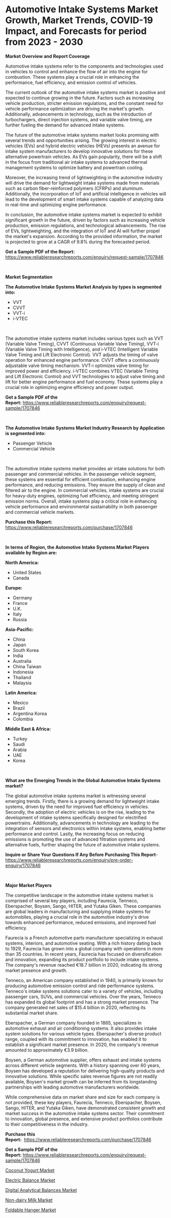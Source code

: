 <p><h1>Automotive Intake Systems Market Growth, Market Trends, COVID-19 Impact, and Forecasts for period from 2023 - 2030</h1></p><p><strong>Market Overview and Report Coverage</strong></p>
<p><p>Automotive intake systems refer to the components and technologies used in vehicles to control and enhance the flow of air into the engine for combustion. These systems play a crucial role in enhancing the performance, fuel efficiency, and emission control of vehicles. </p><p>The current outlook of the automotive intake systems market is positive and expected to continue growing in the future. Factors such as increasing vehicle production, stricter emission regulations, and the constant need for vehicle performance optimization are driving the market's growth. Additionally, advancements in technology, such as the introduction of turbochargers, direct injection systems, and variable valve timing, are further fueling the demand for advanced intake systems.</p><p>The future of the automotive intake systems market looks promising with several trends and opportunities arising. The growing interest in electric vehicles (EVs) and hybrid electric vehicles (HEVs) presents an avenue for intake system manufacturers to develop innovative solutions for these alternative powertrain vehicles. As EVs gain popularity, there will be a shift in the focus from traditional air intake systems to advanced thermal management systems to optimize battery and powertrain cooling.</p><p>Moreover, the increasing trend of lightweighting in the automotive industry will drive the demand for lightweight intake systems made from materials such as carbon fiber-reinforced polymers (CFRPs) and aluminum. Additionally, the incorporation of IoT and artificial intelligence in vehicles will lead to the development of smart intake systems capable of analyzing data in real-time and optimizing engine performance.</p><p>In conclusion, the automotive intake systems market is expected to exhibit significant growth in the future, driven by factors such as increasing vehicle production, emission regulations, and technological advancements. The rise of EVs, lightweighting, and the integration of IoT and AI will further propel the market's expansion. According to the provided information, the market is projected to grow at a CAGR of 9.8% during the forecasted period.</p></p>
<p><strong>Get a Sample PDF of the Report:</strong> <a href="https://www.reliableresearchreports.com/enquiry/request-sample/1707846">https://www.reliableresearchreports.com/enquiry/request-sample/1707846</a></p>
<p>&nbsp;</p>
<p><strong>Market Segmentation</strong></p>
<p><strong>The Automotive Intake Systems Market Analysis by types is segmented into:</strong></p>
<p><ul><li>VVT</li><li>CVVT</li><li>VVT-i</li><li>i-VTEC</li></ul></p>
<p>&nbsp;</p>
<p><p>The automotive intake systems market includes various types such as VVT (Variable Valve Timing), CVVT (Continuous Variable Valve Timing), VVT-i (Variable Valve Timing with Intelligence), and i-VTEC (Intelligent Variable Valve Timing and Lift Electronic Control). VVT adjusts the timing of valve operation for enhanced engine performance. CVVT offers a continuously adjustable valve timing mechanism. VVT-i optimizes valve timing for improved power and efficiency. i-VTEC combines VTEC (Variable Timing and Lift Electronic Control) and VVT technologies to adjust valve timing and lift for better engine performance and fuel economy. These systems play a crucial role in optimizing engine efficiency and power output.</p></p>
<p><strong>Get a Sample PDF of the Report:</strong>&nbsp;<a href="https://www.reliableresearchreports.com/enquiry/request-sample/1707846">https://www.reliableresearchreports.com/enquiry/request-sample/1707846</a></p>
<p>&nbsp;</p>
<p><strong>The Automotive Intake Systems Market Industry Research by Application is segmented into:</strong></p>
<p><ul><li>Passenger Vehicle</li><li>Commercial Vehicle</li></ul></p>
<p>&nbsp;</p>
<p><p>The automotive intake systems market provides air intake solutions for both passenger and commercial vehicles. In the passenger vehicle segment, these systems are essential for efficient combustion, enhancing engine performance, and reducing emissions. They ensure the supply of clean and filtered air to the engine. In commercial vehicles, intake systems are crucial for heavy-duty engines, optimizing fuel efficiency, and meeting stringent emission norms. Overall, intake systems play a critical role in enhancing vehicle performance and environmental sustainability in both passenger and commercial vehicle markets.</p></p>
<p><strong>Purchase this Report:</strong>&nbsp; <a href="https://www.reliableresearchreports.com/purchase/1707846">https://www.reliableresearchreports.com/purchase/1707846</a></p>
<p>&nbsp;</p>
<p><strong>In terms of Region, the Automotive Intake Systems Market Players available by Region are:</strong></p>
<p>
    <p> <strong> North America: </strong>
        <ul>
            <li>United States</li>
            <li>Canada</li>
        </ul>
        </p> 
    <p> <strong> Europe: </strong>
        <ul>
            <li>Germany</li>
            <li>France</li>
            <li>U.K.</li>
            <li>Italy</li>
            <li>Russia</li>
        </ul>
        </p> 
    <p> <strong> Asia-Pacific: </strong>
        <ul>
            <li>China</li>
            <li>Japan</li>
            <li>South Korea</li>
            <li>India</li>
            <li>Australia</li>
            <li>China Taiwan</li>
            <li>Indonesia</li>
            <li>Thailand</li>
            <li>Malaysia</li>
        </ul>
        </p> 
    <p> <strong> Latin America: </strong>
        <ul>
            <li>Mexico</li>
            <li>Brazil</li>
            <li>Argentina Korea</li>
            <li>Colombia</li>
        </ul>
        </p> 
    <p> <strong> Middle East & Africa: </strong>
        <ul>
            <li>Turkey</li>
            <li>Saudi</li>
            <li>Arabia</li>
            <li>UAE</li>
            <li>Korea</li>
        </ul>
    </p>
    </p>
<p>&nbsp;</p>
<p><strong>What are the Emerging Trends in the Global Automotive Intake Systems market?</strong></p>
<p><p>The global automotive intake systems market is witnessing several emerging trends. Firstly, there is a growing demand for lightweight intake systems, driven by the need for improved fuel efficiency in vehicles. Secondly, the adoption of electric vehicles is on the rise, leading to the development of intake systems specifically designed for electrified powertrains. Additionally, advancements in technology are leading to the integration of sensors and electronics within intake systems, enabling better performance and control. Lastly, the increasing focus on reducing emissions is promoting the use of advanced filtration systems and alternative fuels, further shaping the future of automotive intake systems.</p></p>
<p><strong>Inquire or Share Your Questions If Any Before Purchasing This Report</strong>- <a href="https://www.reliableresearchreports.com/enquiry/pre-order-enquiry/1707846">https://www.reliableresearchreports.com/enquiry/pre-order-enquiry/1707846</a></p>
<p>&nbsp;</p>
<p><strong>Major Market Players</strong></p>
<p><p>The competitive landscape in the automotive intake systems market is comprised of several key players, including Faurecia, Tenneco, Eberspacher, Boysen, Sango, HITER, and Yutaka Giken. These companies are global leaders in manufacturing and supplying intake systems for automobiles, playing a crucial role in the automotive industry's drive towards enhanced performance, reduced emissions, and improved fuel efficiency.</p><p>Faurecia is a French automotive parts manufacturer specializing in exhaust systems, interiors, and automotive seating. With a rich history dating back to 1929, Faurecia has grown into a global company with operations in more than 35 countries. In recent years, Faurecia has focused on diversification and innovation, expanding its product portfolio to include intake systems. The company's revenue reached €18.7 billion in 2020, indicating its strong market presence and growth.</p><p>Tenneco, an American company established in 1940, is primarily known for producing automotive emission control and ride performance systems. Tenneco's intake systems solutions cater to a variety of vehicles, including passenger cars, SUVs, and commercial vehicles. Over the years, Tenneco has expanded its global footprint and has a strong market presence. The company generated net sales of $15.4 billion in 2020, reflecting its substantial market share.</p><p>Eberspacher, a German company founded in 1865, specializes in automotive exhaust and air conditioning systems. It also provides intake system solutions for various vehicle types. Eberspacher's diverse product range, coupled with its commitment to innovation, has enabled it to establish a significant market presence. In 2020, the company's revenue amounted to approximately €3.9 billion.</p><p>Boysen, a German automotive supplier, offers exhaust and intake systems across different vehicle segments. With a history spanning over 60 years, Boysen has developed a reputation for delivering high-quality products and innovative solutions. While specific sales revenue figures are not readily available, Boysen's market growth can be inferred from its longstanding partnerships with leading automotive manufacturers worldwide.</p><p>While comprehensive data on market share and size for each company is not provided, these key players, Faurecia, Tenneco, Eberspacher, Boysen, Sango, HITER, and Yutaka Giken, have demonstrated consistent growth and market success in the automotive intake systems sector. Their commitment to innovation, global presence, and extensive product portfolios contribute to their competitiveness in the industry.</p></p>
<p><strong>Purchase this Report:</strong>&nbsp;&nbsp;<a href="https://www.reliableresearchreports.com/purchase/1707846">https://www.reliableresearchreports.com/purchase/1707846</a></p>
<p></p>
<p><strong>Get a Sample PDF of the Report:</strong>&nbsp;<a href="https://www.reliableresearchreports.com/enquiry/request-sample/1707846">https://www.reliableresearchreports.com/enquiry/request-sample/1707846</a></p>
<p><p><a href="https://www.linkedin.com/pulse/coconut-yogurt-market-size-growth-forecast-from-2023-2030/">Coconut Yogurt Market</a></p><p><a href="https://medium.com/@dashawnmoen/electric-balance-market-analysis-and-sze-forecasted-for-period-from-2023-to-2030-8094fe7d7cb2">Electric Balance Market</a></p><p><a href="https://medium.com/@luispacocha/digital-analytical-balances-market-trends-forecast-and-competitive-analysis-to-2030-cf13dca52588">Digital Analytical Balances Market</a></p><p><a href="https://www.linkedin.com/pulse/non-dairy-milk-market-size-growth-forecast-from-2023-/">Non-dairy Milk Market</a></p><p><a href="https://www.linkedin.com/pulse/decoding-foldable-hanger-market-deep-dive-latest-trends/">Foldable Hanger Market</a></p></p>